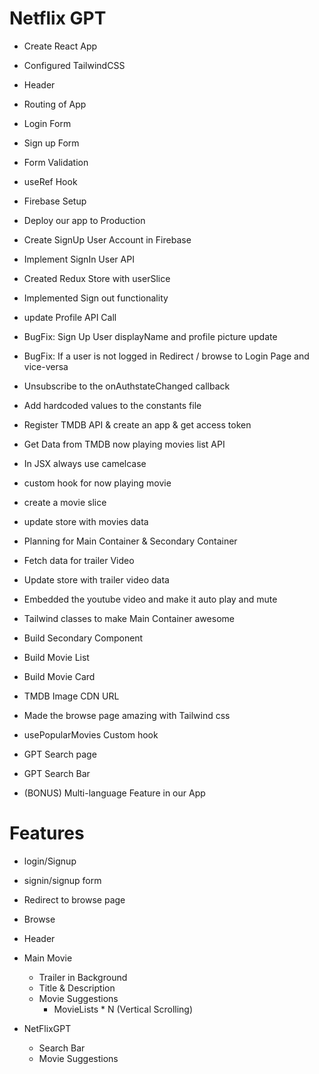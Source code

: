 # Netflix GPT

- Create React App
- Configured TailwindCSS
- Header
- Routing of App
- Login Form
- Sign up Form
- Form Validation
- useRef Hook
- Firebase Setup
- Deploy our app to Production
- Create SignUp User Account in Firebase
- Implement SignIn User API
- Created Redux Store with userSlice
- Implemented Sign out functionality
- update Profile API Call
- BugFix: Sign Up User displayName and profile picture update
- BugFix: If a user is not logged in Redirect / browse to Login Page and vice-versa
- Unsubscribe to the onAuthstateChanged callback
- Add hardcoded values to the constants file
- Register TMDB API & create an app & get access token
- Get Data from TMDB now playing movies list API
  <!-- API KEY -->
  <!-- 2d879f5c7d78509de3822cdf1ce201df -->
  <!-- API Read Access Token -->
  <!-- eyJhbGciOiJIUzI1NiJ9.eyJhdWQiOiIyZDg3OWY1YzdkNzg1MDlkZTM4MjJjZGYxY2UyMDFkZiIsInN1YiI6IjY1ZDZmZjE0OWFmMTcxMDE3YjU4ZjNjZSIsInNjb3BlcyI6WyJhcGlfcmVhZCJdLCJ2ZXJzaW9uIjoxfQ.rxBq5VBOLQdvRh2X1c6PS47LtHcw2jJ6usJyE4Bczxk -->

- In JSX always use camelcase
- custom hook for now playing movie
- create a movie slice
- update store with movies data
- Planning for Main Container & Secondary Container
- Fetch data for trailer Video
- Update store with trailer video data
- Embedded the youtube video and make it auto play and mute
- Tailwind classes to make Main Container awesome
- Build Secondary Component
- Build Movie List
- Build Movie Card
- TMDB Image CDN URL
- Made the browse page amazing with Tailwind css
- usePopularMovies Custom hook
- GPT Search page
- GPT Search Bar
- (BONUS) Multi-language Feature in our App
  <!-- API KEY -->
  <!-- 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 -->

# Features

- login/Signup
- signin/signup form
- Redirect to browse page

- Browse
- Header
- Main Movie

  - Trailer in Background
  - Title & Description
  - Movie Suggestions
    - MovieLists \* N
      (Vertical Scrolling)

- NetFlixGPT
  - Search Bar
  - Movie Suggestions
